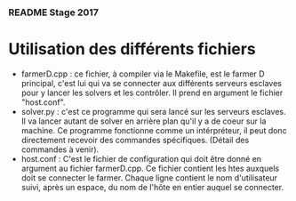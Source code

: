 ### README Stage 2017

# Utilisation des différents fichiers
  - farmerD.cpp : ce fichier, à compiler via le Makefile, est le farmer D principal, c'est lui qui va se connecter aux différents serveurs esclaves pour y lancer les solvers et les contrôler. Il prend en argument le fichier "host.conf".
  - solver.py : c'est ce programme qui sera lancé sur les serveurs esclaves. Il va lancer autant de solver en arrière plan qu'il y a de coeur sur la machine. Ce programme fonctionne comme un intérpréteur, il peut donc directement recevoir des commandes spécifiques. (Détail des commandes à venir).
  - host.conf : C'est le fichier de configuration qui doit être donné en argument au fichier farmerD.cpp. Ce fichier contient les htes auxquels doit se connecter le farmer. Chaque ligne contient le nom d'utilisateur suivi, après un espace, du nom de l'hôte en entier auquel se connecter.
